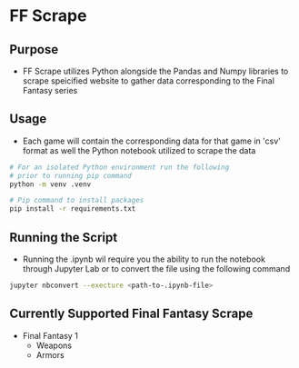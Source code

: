 # FF Scrape

## Purpose
* FF Scrape utilizes Python alongside the Pandas and Numpy libraries to scrape speicified website to gather data corresponding to the Final Fantasy series

## Usage
* Each game will contain the corresponding data for that game in 'csv' format as well the Python notebook utilized to scrape the data
``` Bash
# For an isolated Python environment run the following 
# prior to running pip command
python -m venv .venv

# Pip command to install packages
pip install -r requirements.txt
```

## Running the Script
* Running the .ipynb wil require you the ability to run the notebook through Jupyter Lab or to convert the file using the following command
``` Bash
jupyter nbconvert --execture <path-to-.ipynb-file>
```

## Currently Supported Final Fantasy Scrape
* Final Fantasy 1
    * Weapons
    * Armors

